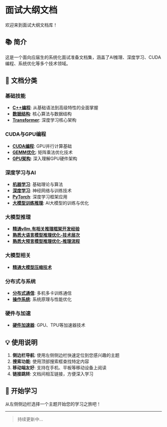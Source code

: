 # 面试大纲文档

欢迎来到面试大纲文档库！

## 📚 简介

这是一个面向应届生的系统化面试准备文档集，涵盖了AI推理、深度学习、CUDA编程、系统优化等多个技术领域。

## 🎯 文档分类

### 基础技能
- **[C++编程](面试大纲/精通C++.md)**: 从基础语法到高级特性的全面掌握
- **[数据结构](面试大纲/精通数据结构.md)**: 核心算法与数据结构
- **[Transformer](面试大纲/精通Transformer.md)**: 深度学习核心架构

### CUDA与GPU编程
- **[CUDA编程](面试大纲/cuda.md)**: GPU并行计算基础
- **[GEMM优化](面试大纲/gemm-opt.md)**: 矩阵乘法优化技术
- **[GPU架构](面试大纲/熟悉GPU架构.md)**: 深入理解GPU硬件架构

### 深度学习与AI
- **[机器学习](面试大纲/机器学习.md)**: 基础理论与算法
- **[深度学习](面试大纲/深度学习.md)**: 神经网络与训练技术
- **[PyTorch](面试大纲/pytorch.md)**: 深度学习框架应用
- **[大模型训练推理](面试大纲/AI大模型训练推理及优化.md)**: AI大模型的训练与优化

### 大模型推理
- **[精通vllm,有相关推理框架开发经验](面试大纲/精通vllm,有相关推理框架开发经验.md)**
- **[熟悉大语言模型推理优化-技术层次](面试大纲/熟悉大语言模型推理优化-技术层次.md)**
- **[熟悉大预言模型推理优化-推理流程](面试大纲/熟悉大预言模型推理优化-推理流程.md)**

### 大模型相关
- **[精通大模型压缩技术](面试大纲/精通大模型压缩技术.md)**

### 分布式与系统
- **[分布式通信](面试大纲/熟悉分布式通信.md)**: 多机多卡训练通信
- **[操作系统](面试大纲/熟悉操作系统原理.md)**: 系统原理与性能优化

### 硬件与加速
- **[硬件加速器](面试大纲/熟悉常用的加速器.md)**: GPU、TPU等加速器技术

## 💡 使用说明

1. **侧边栏导航**: 使用左侧侧边栏快速定位到您感兴趣的主题
2. **搜索功能**: 使用顶部搜索框查找特定内容
3. **移动端友好**: 支持在手机、平板等移动设备上阅读
4. **链接跳转**: 文档间相互链接，方便深入学习

## 🚀 开始学习

从左侧侧边栏选择一个主题开始您的学习之旅吧！

---

> 持续更新中...
